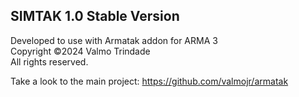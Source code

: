 ## SIMTAK 1.0 Stable Version

Developed to use with Armatak addon for ARMA 3  
Copyright ©2024 Valmo Trindade  
All rights reserved.  

Take a look to the main project: <https://github.com/valmojr/armatak>
